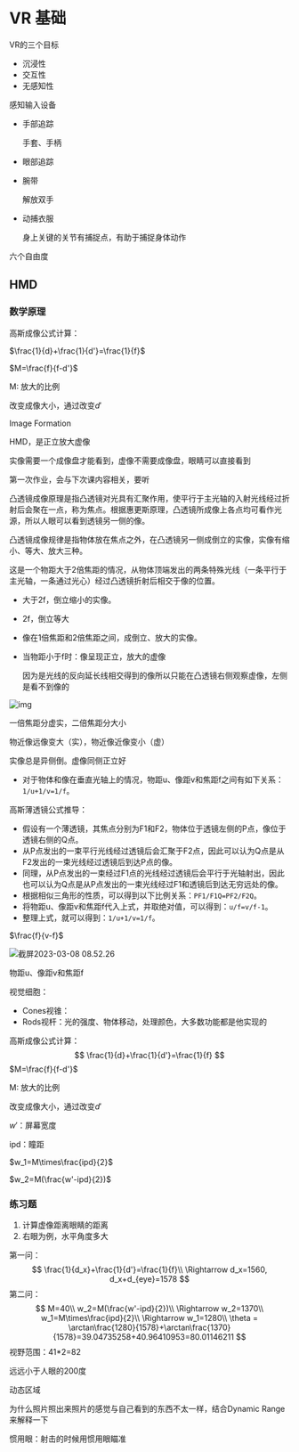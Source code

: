 # VR 基础



VR的三个目标

- 沉浸性
- 交互性
- 无感知性



感知输入设备

- 手部追踪

  手套、手柄

- 眼部追踪

- 腕带

  解放双手

- 动捕衣服

  身上关键的关节有捕捉点，有助于捕捉身体动作

六个自由度



## HMD

### 数学原理

高斯成像公式计算：

$\frac{1}{d}+\frac{1}{d'}=\frac{1}{f}$

$M=\frac{f}{f-d'}$

M: 放大的比例

改变成像大小，通过改变$d'$

Image Formation

HMD，是正立放大虚像

实像需要一个成像盘才能看到，虚像不需要成像盘，眼睛可以直接看到



第一次作业，会与下次课内容相关，要听



凸透镜成像原理是指凸透镜对光具有汇聚作用，使平行于主光轴的入射光线经过折射后会聚在一点，称为焦点。根据惠更斯原理，凸透镜所成像上各点均可看作光源，所以人眼可以看到透镜另一侧的像。

凸透镜成像规律是指物体放在焦点之外，在凸透镜另一侧成倒立的实像，实像有缩小、等大、放大三种。



这是一个物距大于2倍焦距的情况，从物体顶端发出的两条特殊光线（一条平行于主光轴，一条通过光心）经过凸透镜折射后相交于像的位置。

- 大于2f，倒立缩小的实像。

- 2f，倒立等大

- 像在1倍焦距和2倍焦距之间，成倒立、放大的实像。

- 当物距小于f时：像呈现正立，放大的虚像

  因为是光线的反向延长线相交得到的像所以只能在凸透镜右侧观察虚像，左侧是看不到像的



![img](https://cdn.jsdelivr.net/gh/davidliuk/images@master/blog/v2-692c3a0015561de864628784d40fa5f2_1440w.webp)

一倍焦距分虚实，二倍焦距分大小

物近像远像变大（实），物近像近像变小（虚）

实像总是异侧倒。虚像同侧正立好



- 对于物体和像在垂直光轴上的情况，物距u、像距v和焦距f之间有如下关系：`1/u+1/v=1/f`。



高斯薄透镜公式推导：

- 假设有一个薄透镜，其焦点分别为F1和F2，物体位于透镜左侧的P点，像位于透镜右侧的Q点。
- 从P点发出的一束平行光线经过透镜后会汇聚于F2点，因此可以认为Q点是从F2发出的一束光线经过透镜后到达P点的像。
- 同理，从P点发出的一束经过F1点的光线经过透镜后会平行于光轴射出，因此也可以认为Q点是从P点发出的一束光线经过F1和透镜后到达无穷远处的像。
- 根据相似三角形的性质，可以得到以下比例关系：`PF1/F1Q=PF2/F2Q`。
- 将物距u、像距v和焦距f代入上式，并取绝对值，可以得到：`u/f=v/f-1`。
- 整理上式，就可以得到：`1/u+1/v=1/f`。



$\frac{f}{v-f}$



![截屏2023-03-08 08.52.26](https://cdn.jsdelivr.net/gh/davidliuk/images@master/blog/%E6%88%AA%E5%B1%8F2023-03-08%2008.52.26.png)



物距u、像距v和焦距f

视觉细胞：

- Cones视锥：
- Rods视杆：光的强度、物体移动，处理颜色，大多数功能都是他实现的



高斯成像公式计算：
$$
\frac{1}{d}+\frac{1}{d'}=\frac{1}{f}
$$
$M=\frac{f}{f-d'}$

M: 放大的比例

改变成像大小，通过改变$d'$



$w'$：屏幕宽度

ipd：瞳距

$w_1=M\times\frac{ipd}{2}$

$w_2=M(\frac{w'-ipd}{2})$



### 练习题

1. 计算虚像距离眼睛的距离
2. 右眼为例，水平角度多大



第一问：
$$
\frac{1}{d_x}+\frac{1}{d'}=\frac{1}{f}\\
\Rightarrow
d_x=1560, d_x+d_{eye}=1578
$$
第二问：
$$
M=40\\
w_2=M(\frac{w'-ipd}{2})\\
\Rightarrow w_2=1370\\
w_1=M\times\frac{ipd}{2}\\
\Rightarrow w_1=1280\\
\theta = \arctan\frac{1280}{1578}+\arctan\frac{1370}{1578}=39.04735258+40.96410953=80.01146211
$$
视野范围：41*2=82

远远小于人眼的200度



动态区域

为什么照片照出来照片的感觉与自己看到的东西不太一样，结合Dynamic Range来解释一下



惯用眼：射击的时候用惯用眼瞄准










